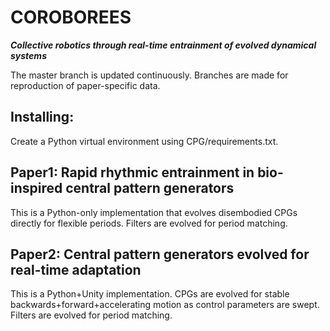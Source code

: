 # COROBOREES
***Collective robotics through real-time entrainment of evolved dynamical systems***

The master branch is updated continuously. Branches are made for reproduction of paper-specific data.

## Installing:
Create a Python virtual environment using CPG/requirements.txt.

## Paper1: Rapid rhythmic entrainment in bio-inspired central pattern generators

This is a Python-only implementation that evolves disembodied CPGs directly for flexible periods. Filters are evolved for period matching.

## Paper2: Central pattern generators evolved for real-time adaptation

This is a Python+Unity implementation. CPGs are evolved for stable backwards+forward+accelerating motion as control parameters are swept. Filters are evolved for period matching.

